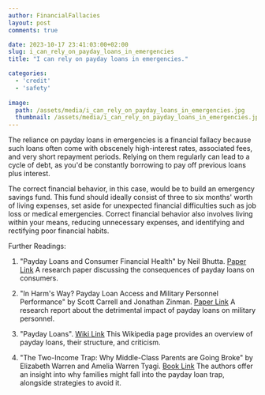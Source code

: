 ```yaml
---
author: FinancialFallacies
layout: post
comments: true

date: 2023-10-17 23:41:03:00+02:00  
slug: i_can_rely_on_payday_loans_in_emergencies
title: "I can rely on payday loans in emergencies."

categories:
  - 'credit'
  - 'safety'
  
image:
  path: /assets/media/i_can_rely_on_payday_loans_in_emergencies.jpg
  thumbnail: /assets/media/i_can_rely_on_payday_loans_in_emergencies.jpg
---
```


The reliance on payday loans in emergencies is a financial fallacy because such loans often come with obscenely high-interest rates, associated fees, and very short repayment periods. Relying on them regularly can lead to a cycle of debt, as you'd be constantly borrowing to pay off previous loans plus interest.

The correct financial behavior, in this case, would be to build an emergency savings fund. This fund should ideally consist of three to six months' worth of living expenses, set aside for unexpected financial difficulties such as job loss or medical emergencies. Correct financial behavior also involves living within your means, reducing unnecessary expenses, and identifying and rectifying poor financial habits.

Further Readings:

1. "Payday Loans and Consumer Financial Health" by Neil Bhutta. [Paper Link](https://www.sciencedirect.com/science/article/abs/pii/S0378426614001502)
A research paper discussing the consequences of payday loans on consumers.

2. "In Harm's Way? Payday Loan Access and Military Personnel Performance" by Scott Carrell and Jonathan Zinman. [Paper Link](https://academic.oup.com/rfs/article-abstract/27/9/2805/1618592?redirectedFrom=fulltext&login=false)
A research report about the detrimental impact of payday loans on military personnel.

3. "Payday Loans". [Wiki Link](https://en.wikipedia.org/wiki/Payday_loan)
This Wikipedia page provides an overview of payday loans, their structure, and criticism.

4. "The Two-Income Trap: Why Middle-Class Parents are Going Broke" by Elizabeth Warren and Amelia Warren Tyagi. [Book Link](https://www.amazon.com/Two-Income-Trap-Middle-Class-Parents-Going/dp/0465090907)
The authors offer an insight into why families might fall into the payday loan trap, alongside strategies to avoid it.
